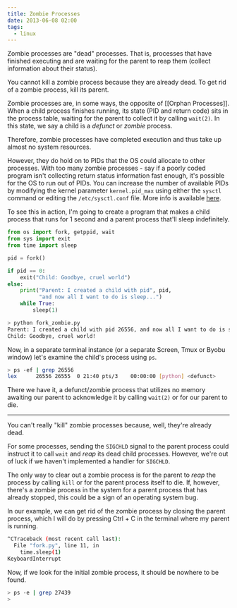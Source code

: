 ```yaml
---
title: Zombie Processes
date: 2013-06-08 02:00
tags:
  - linux
---
```


Zombie processes are "dead" processes. That is, processes that have finished executing and are waiting for the parent to reap them (collect information about their status).

You cannot kill a zombie process because they are already dead. To get rid of a zombie process, kill its parent.

Zombie processes are, in some ways, the opposite of [[Orphan Processes]]. When a child process finishes running, its state (PID and return code) sits in the process table, waiting for the parent to collect it by calling `wait(2)`. In this state, we say a child is a *defunct* or *zombie* process.

Therefore, zombie processes have completed execution and thus take up almost no system resources.

However, they do hold on to PIDs that the OS could allocate to other processes. With too many zombie processes - say if a poorly coded program isn't collecting return status information fast enough, it's possible for the OS to run out of PIDs. You can increase the number of available PIDs by modifying the kernel parameter `kernel.pid_max` using either the `sysctl` command or editing the `/etc/sysctl.conf` file. More info is available [here](http://www.cyberciti.biz/tips/howto-linux-increase-pid-limits.html).

To see this in action, I'm going to create a program that makes a child process that runs for 1 second and a parent process that'll sleep indefinitely.

```python
from os import fork, getppid, wait
from sys import exit
from time import sleep

pid = fork()

if pid == 0:
    exit("Child: Goodbye, cruel world")
else:
    print("Parent: I created a child with pid", pid,
          "and now all I want to do is sleep...")
    while True:
        sleep(1)
```

```bash
> python fork_zombie.py
Parent: I created a child with pid 26556, and now all I want to do is sleep.
Child: Goodbye, cruel world!
```

Now, in a separate terminal instance (or a separate Screen, Tmux or
Byobu window) let's examine the child's process using `ps`.

```bash
> ps -ef | grep 26556
lex      26556 26555  0 21:40 pts/3    00:00:00 [python] <defunct>
```

There we have it, a defunct/zombie process that utilizes no memory
awaiting our parent to acknowledge it by calling `wait(2)` or for our
parent to die.

---

You can't really "kill" zombie processes because, well, they're already dead.

For some processes, sending the `SIGCHLD` signal to the parent process
could instruct it to call `wait` and *reap* its dead child processes.
However, we're out of luck if we haven't implemented a handler for `SIGCHLD`.

The only way to clear out a zombie process is for the parent to *reap*
the process by calling `kill` or for the parent process itself to die.
If, however, there's a zombie process in the system for a parent
process that has already stopped, this could be a sign of an
operating system bug.

In our example, we can get rid of the zombie process by closing the
parent process, which I will do by pressing Ctrl + C in the terminal
where my parent is running.

```bash
^CTraceback (most recent call last):
  File "fork.py", line 11, in 
    time.sleep(1)
KeyboardInterrupt
```

Now, if we look for the initial zombie process, it should be nowhere to
be found.

```bash
> ps -e | grep 27439
>
```
